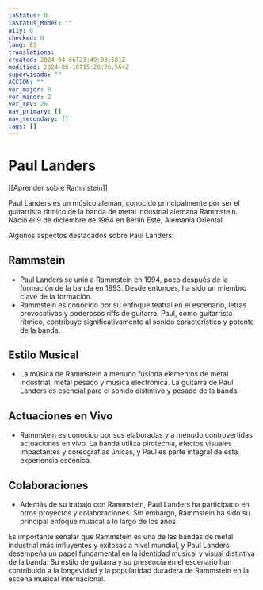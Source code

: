 ```yaml
---
iaStatus: 0
iaStatus_Model: ""
a11y: 0
checked: 0
lang: ES
translations: 
created: 2024-04-06T23:49:00.581Z
modified: 2024-06-10T15:26:26.564Z
supervisado: ""
ACCION: ""
ver_major: 0
ver_minor: 2
ver_rev: 26
nav_primary: []
nav_secondary: []
tags: []
---
```

# Paul Landers

[[Aprender sobre Rammstein]]

Paul Landers es un músico alemán, conocido principalmente por ser el guitarrista rítmico de la banda de metal industrial alemana Rammstein. Nació el 9 de diciembre de 1964 en Berlín Este, Alemania Oriental.

Algunos aspectos destacados sobre Paul Landers:

## Rammstein
    
- Paul Landers se unió a Rammstein en 1994, poco después de la formación de la banda en 1993. Desde entonces, ha sido un miembro clave de la formación.
- Rammstein es conocido por su enfoque teatral en el escenario, letras provocativas y poderosos riffs de guitarra. Paul, como guitarrista rítmico, contribuye significativamente al sonido característico y potente de la banda.

## Estilo Musical
    
- La música de Rammstein a menudo fusiona elementos de metal industrial, metal pesado y música electrónica. La guitarra de Paul Landers es esencial para el sonido distintivo y pesado de la banda.

## Actuaciones en Vivo
    
- Rammstein es conocido por sus elaboradas y a menudo controvertidas actuaciones en vivo. La banda utiliza pirotecnia, efectos visuales impactantes y coreografías únicas, y Paul es parte integral de esta experiencia escénica.

## Colaboraciones
    
- Además de su trabajo con Rammstein, Paul Landers ha participado en otros proyectos y colaboraciones. Sin embargo, Rammstein ha sido su principal enfoque musical a lo largo de los años.

Es importante señalar que Rammstein es una de las bandas de metal industrial más influyentes y exitosas a nivel mundial, y Paul Landers desempeña un papel fundamental en la identidad musical y visual distintiva de la banda. Su estilo de guitarra y su presencia en el escenario han contribuido a la longevidad y la popularidad duradera de Rammstein en la escena musical internacional.